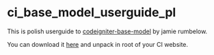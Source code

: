 ci_base_model_userguide_pl
==========================

This is polish userguide to [codeigniter-base-model](https://github.com/jamierumbelow/codeigniter-base-model/) by jamie rumbelow.

You can download it [here](https://github.com/arysom/ci_base_model_userguide_pl/archive/master.zip) and unpack in root of your CI website.
